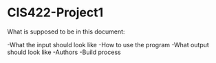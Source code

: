 # CIS422-Project1

What is supposed to be in this document:

-What the input should look like
-How to use the program
-What output should look like
-Authors
-Build process 
